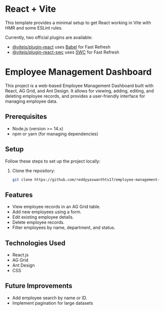 # React + Vite

This template provides a minimal setup to get React working in Vite with HMR and some ESLint rules.

Currently, two official plugins are available:

- [@vitejs/plugin-react](https://github.com/vitejs/vite-plugin-react/blob/main/packages/plugin-react/README.md) uses [Babel](https://babeljs.io/) for Fast Refresh
- [@vitejs/plugin-react-swc](https://github.com/vitejs/vite-plugin-react-swc) uses [SWC](https://swc.rs/) for Fast Refresh


# Employee Management Dashboard

This project is a web-based Employee Management Dashboard built with React, AG Grid, and Ant Design. It allows for viewing, adding, editing, and deleting employee records, and provides a user-friendly interface for managing employee data.


## Prerequisites

- Node.js (version >= 14.x)
- npm or yarn (for managing dependencies)


## Setup

Follow these steps to set up the project locally:

1. Clone the repository:

   ```bash
   git clone https://github.com/reddyyaswanthts17/employee-management-dashboard.git


## Features

- View employee records in an AG Grid table.
- Add new employees using a form.
- Edit existing employee details.
- Delete employee records.
- Filter employees by name, department, and status.


## Technologies Used

- React.js
- AG Grid
- Ant Design
- CSS


## Future Improvements

- Add employee search by name or ID.
- Implement pagination for large datasets
